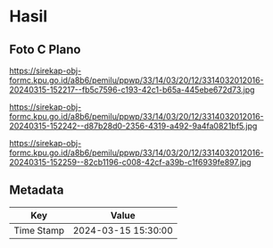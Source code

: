 # Hasil

## Foto C Plano

https://sirekap-obj-formc.kpu.go.id/a8b6/pemilu/ppwp/33/14/03/20/12/3314032012016-20240315-152217--fb5c7596-c193-42c1-b65a-445ebe672d73.jpg

https://sirekap-obj-formc.kpu.go.id/a8b6/pemilu/ppwp/33/14/03/20/12/3314032012016-20240315-152242--d87b28d0-2356-4319-a492-9a4fa0821bf5.jpg

https://sirekap-obj-formc.kpu.go.id/a8b6/pemilu/ppwp/33/14/03/20/12/3314032012016-20240315-152259--82cb1196-c008-42cf-a39b-c1f6939fe897.jpg


## Metadata

| Key        | Value               |
| ---------- | ------------------- |
| Time Stamp | 2024-03-15 15:30:00 |



